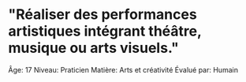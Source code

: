 # "Réaliser des performances artistiques intégrant théâtre, musique ou arts visuels."

Âge: 17
Niveau: Praticien
Matière: Arts et créativité
Évalué par: Humain